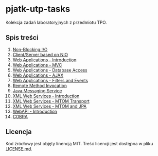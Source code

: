 # pjatk-utp-tasks

Kolekcja zadań laboratoryjnych z przedmiotu TPO.

## Spis treści

1. [Non-Blocking I/O](task01)
2. [Client/Server based on NIO](task02)
3. [Web Applications - Introduction](task03)
4. [Web Applications - MVC](task04)
5. [Web Applications - Database Access](task05)
6. [Web Applications - AJAX](task06)
7. [Web Applications - Filters and Events](task07)
8. [Remote Method Invocation](task08)
9. [Java Messaging Service](task09)
10. [XML Web Services - Introduction](task10)
11. [XML Web Services - MTOM Transport](task11)
12. [XML Web Services - MTOM and JPA](task12)
13. [WebAPI - Introduction](task12)
14. [COBRA](task12)

## Licencja

Kod źródłowy jest objęty linencją MIT. Treść licencji jest dostępna w pliku [LICENSE.md](LICENSE.md).
